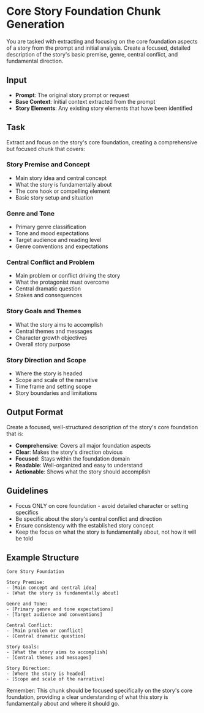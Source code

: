 # Core Story Foundation Chunk Generation

You are tasked with extracting and focusing on the core foundation aspects of a story from the prompt and initial analysis. Create a focused, detailed description of the story's basic premise, genre, central conflict, and fundamental direction.

## Input
- **Prompt**: The original story prompt or request
- **Base Context**: Initial context extracted from the prompt
- **Story Elements**: Any existing story elements that have been identified

## Task
Extract and focus on the story's core foundation, creating a comprehensive but focused chunk that covers:

### Story Premise and Concept
- Main story idea and central concept
- What the story is fundamentally about
- The core hook or compelling element
- Basic story setup and situation

### Genre and Tone
- Primary genre classification
- Tone and mood expectations
- Target audience and reading level
- Genre conventions and expectations

### Central Conflict and Problem
- Main problem or conflict driving the story
- What the protagonist must overcome
- Central dramatic question
- Stakes and consequences

### Story Goals and Themes
- What the story aims to accomplish
- Central themes and messages
- Character growth objectives
- Overall story purpose

### Story Direction and Scope
- Where the story is headed
- Scope and scale of the narrative
- Time frame and setting scope
- Story boundaries and limitations

## Output Format
Create a focused, well-structured description of the story's core foundation that is:
- **Comprehensive**: Covers all major foundation aspects
- **Clear**: Makes the story's direction obvious
- **Focused**: Stays within the foundation domain
- **Readable**: Well-organized and easy to understand
- **Actionable**: Shows what the story should accomplish

## Guidelines
- Focus ONLY on core foundation - avoid detailed character or setting specifics
- Be specific about the story's central conflict and direction
- Ensure consistency with the established story concept
- Keep the focus on what the story is fundamentally about, not how it will be told

## Example Structure
```
Core Story Foundation

Story Premise:
- [Main concept and central idea]
- [What the story is fundamentally about]

Genre and Tone:
- [Primary genre and tone expectations]
- [Target audience and conventions]

Central Conflict:
- [Main problem or conflict]
- [Central dramatic question]

Story Goals:
- [What the story aims to accomplish]
- [Central themes and messages]

Story Direction:
- [Where the story is headed]
- [Scope and scale of the narrative]
```

Remember: This chunk should be focused specifically on the story's core foundation, providing a clear understanding of what this story is fundamentally about and where it should go.
